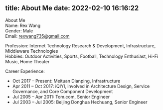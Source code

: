 title: About Me
date: 2022-02-10 16:16:22
---

About Me  
Name: Rex Wang  
Gender: Male  
Email: rexwang735@gmail.com  

Profession: Internet Technology Research & Development, Infrastructure, Middleware Technologies  
Hobbies: Outdoor Activities, Sports, Football, Technology Enthusiast, Hi-Fi Music, Home Theater  

Career Experience:  
- Oct 2017 – Present: Meituan Dianping, Infrastructure  
- Apr 2011 – Oct 2017: iQIYI, involved in Architecture Design, Service Governance, and Core Component Development  
- Jul 2005 – Apr 2011: Tom.com, Senior Engineer  
- Jul 2003 – Jul 2005: Beijing Donghua Hechuang, Senior Engineer